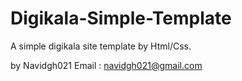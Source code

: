 # Digikala-Simple-Template
A simple digikala site template by Html/Css.

by Navidgh021
Email : navidgh021@gmail.com
